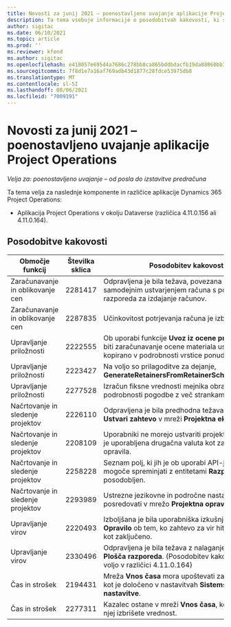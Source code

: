 ```yaml
---
title: Novosti za junij 2021 – poenostavljeno uvajanje aplikacije Project Operations
description: Ta tema vsebuje informacije o posodobitvah kakovosti, ki so na voljo v junijski (2021) izdaji poenostavljenega uvajanja aplikacije Project Operations.
author: sigitac
ms.date: 06/10/2021
ms.topic: article
ms.prod: ''
ms.reviewer: kfend
ms.author: sigitac
ms.openlocfilehash: e418057e695d4a7686c278bb8ca865bddbdacfb19da88860bb35dd39ab852091
ms.sourcegitcommit: 7f8d1e7a16af769adb43d1877c28fdce53975db8
ms.translationtype: MT
ms.contentlocale: sl-SI
ms.lasthandoff: 08/06/2021
ms.locfileid: "7009191"
---
```

# <a name="whats-new-june-2021---project-operations-lite-deployment"></a>Novosti za junij 2021 – poenostavljeno uvajanje aplikacije Project Operations

_Velja za: poenostavljeno uvajanje – od posla do izstavitve predračuna_

Ta tema velja za naslednje komponente in različice aplikacije Dynamics 365 Project Operations:

  - Aplikacija Project Operations v okolju Dataverse (različica 4.11.0.156 ali 4.11.0.164).

## <a name="quality-updates"></a>Posodobitve kakovosti

| **Območje funkcij** | **Številka sklica** | **Posodobitev kakovosti** |
| --- | --- | --- |
| Zaračunavanje in oblikovanje cen | 2281417 | Odpravljena je bila težava, povezana z neuspešnim samodejnim ustvarjenjem računa s pomočjo razporeda za izdajanje računov. |
| Zaračunavanje in oblikovanje cen | 2287835 |   Učinkovitost potrjevanja računa je izboljšana. |
| Upravljanje priložnosti | 2222555 | Ob uporabi funkcije **Uvoz iz ocene projekta** mora biti zaračunavanje ocene materiala ustrezno kopirano v podrobnosti vrstice ponudbe. |
| Upravljanje priložnosti | 2223427 | Na voljo so prilagoditve za dejanje, **GenerateRetainersFromRetainerScheduleOptions**. |
| Upravljanje priložnosti | 2277528 | Izračun fiksne vrednosti mejnika obračunavanja za podrobnosti pogodbe z več strankami. |
| Načrtovanje in sledenje projektov | 2226110 | Odpravljena je bila predhodna težava s funkcijo **Ustvari zahtevo** v mreži **Projektna ekipa**. |
| Načrtovanje in sledenje projektov | 2208109 | Uporabniki ne morejo ustvariti projekta, za katerega je uporabljena drugačna valuta kot za povezana opravila. |
| Načrtovanje in sledenje projektov | 2258228 | Seznam polj, ki jih je ob uporabi API-ja razporeda mogoče spreminjati z entitetami **Razporejanje**, je posodobljen. |
| Načrtovanje in sledenje projektov | 2293989 | Ustrezne jezikovne in področne nastavitve je treba posredovati v mrežo **Projektna opravila**.|
| Upravljanje virov | 2220493 | Izboljšana je bila uporabniška izkušnja v mreži **Opravilo** ob tem, ko zahtevo za vir hitro označite kot zaključeno. |
| Upravljanje virov | 2330496 | Odpravljena je bila težava z nalaganjem elementa **Plošča razporeda**. (Posodobitev kakovosti je na voljo v različici 4.11.0.164) |
| Čas in strošek | 2194431 | Mreža **Vnos časa** mora upoštevati začetek tedna, kot je določeno v nastavitvah **Sistemske nastavitve**. |
| Čas in strošek | 2277311 | Kazalec ostane v mreži **Vnos časa**, ko iz celice v njej izbrišete vrednost. |
